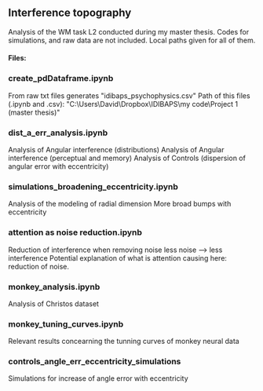 ## Interference topography

Analysis of the WM task L2 conducted during my master thesis.
Codes for simulations, and raw data are not included. Local paths given for all of them.

#### Files:

### create_pdDataframe.ipynb
From raw txt files generates "idibaps_psychophysics.csv"
Path of this files (.ipynb and .csv):
"C:\Users\David\Dropbox\IDIBAPS\my code\Project 1 (master thesis)"


### dist_a_err_analysis.ipynb
Analysis of Angular interference (distributions)
Analysis of Angular interference (perceptual and memory)
Analysis of Controls (dispersion of angular error with eccentricity)


### simulations_broadening_eccentricity.ipynb
Analysis of the modeling of radial dimension
More broad bumps with eccentricity


### attention as noise reduction.ipynb
Reduction of interference when removing noise
less noise --> less interference
Potential explanation of what is attention causing here: reduction of noise.


### monkey_analysis.ipynb
Analysis of Christos dataset


### monkey_tuning_curves.ipynb
Relevant results concearning the tunning curves of monkey neural data


### controls_angle_err_eccentricity_simulations
Simulations for increase of angle error with eccentricity

